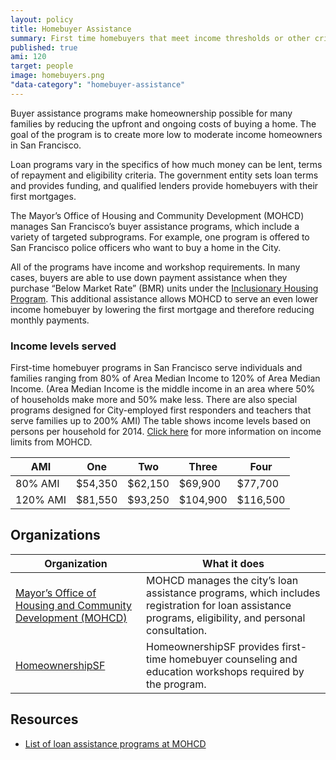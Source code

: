 ```yaml
---
layout: policy
title: Homebuyer Assistance
summary: First time homebuyers that meet income thresholds or other criteria can receive loan or down payment assistance and counseling for buying their first home.
published: true
ami: 120
target: people
image: homebuyers.png
"data-category": "homebuyer-assistance"
---
```


Buyer assistance programs make homeownership possible for many families by reducing  the upfront and ongoing costs of buying a home. The goal of the program is to create more low to moderate income homeowners in San Francisco.

Loan programs vary in the specifics of how much money can be lent, terms of repayment and eligibility criteria. The government entity sets loan terms and provides funding, and qualified lenders provide homebuyers with their first mortgages.

The Mayor’s Office of Housing and Community Development (MOHCD) manages San Francisco’s buyer assistance programs, which include a variety of targeted subprograms. For example, one program is offered to San Francisco police officers who want to buy a home in the City.

All of the programs have income and workshop requirements. In many cases, buyers are able to use down payment assistance when they purchase “Below Market Rate” (BMR) units under the [Inclusionary Housing Program](/policies/inclusionary-housing/). This additional assistance allows MOHCD to serve an even lower income homebuyer by lowering the first mortgage and therefore reducing monthly payments.

### Income levels served
First-time homebuyer programs in San Francisco serve individuals and families ranging from 80% of Area Median Income to 120% of Area Median Income. (Area Median Income is the middle income in an area where 50% of households make more and 50% make less.  There are also special programs designed for City-employed first responders and teachers that serve families up to 200% AMI) The table shows income levels based on persons per household for 2014. [Click here](http://sf-moh.org/index.aspx?page=22) for more information on income limits from MOHCD.

AMI | One | Two | Three | Four
----|-----|-----|-------|------
80% AMI | $54,350| $62,150| $69,900| $77,700
120% AMI| $81,550|$93,250|$104,900|$116,500

## Organizations
Organization | What it does
-------------|--------------
[Mayor’s Office of Housing and Community Development (MOHCD)](http://sf-moh.org/)	| MOHCD manages the city’s loan assistance programs, which includes registration for loan assistance programs, eligibility, and personal consultation.
[HomeownershipSF](http://www.homeownershipsf.org/) | HomeownershipSF provides first-time homebuyer counseling and education workshops required by the program.

## Resources
- [List of loan assistance programs at MOHCD](http://sf-moh.org/index.aspx?page=738)